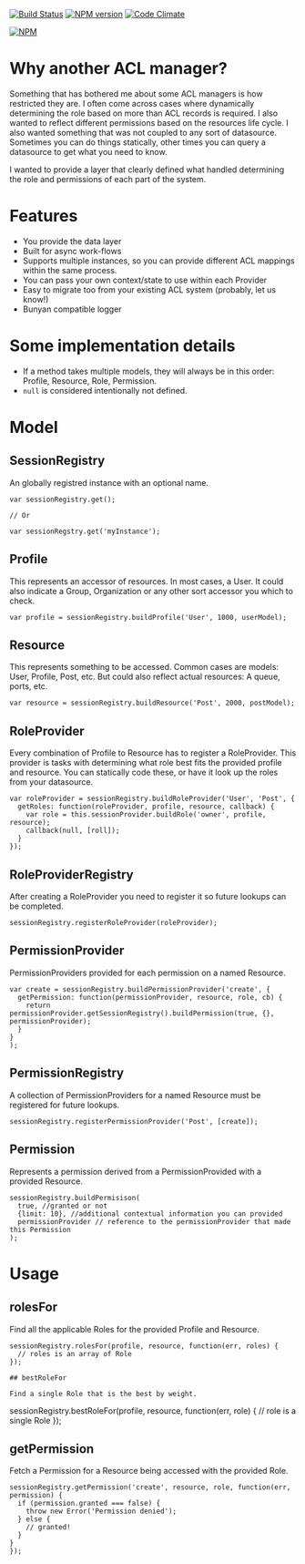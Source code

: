 [![Build Status](https://travis-ci.org/picatic/node-permission-architect.png?branch=master)](https://travis-ci.org/picatic/node-permission-architect)
[![NPM version](https://badge.fury.io/js/permission-architect.png)](http://badge.fury.io/js/permission-architect)
[![Code Climate](https://codeclimate.com/github/picatic/node-permission-architect.png)](https://codeclimate.com/github/picatic/node-permission-architect)

[![NPM](https://nodei.co/npm/permission-architect.png?downloads=true)](https://nodei.co/npm/permission-architect/)

# Why another ACL manager?

Something that has bothered me about some ACL managers is how restricted they are.
I often come across cases where dynamically determining the role based on more than ACL
records is required. I also wanted to reflect different permissions based on the resources
life cycle. I also wanted something that was not coupled to any sort of datasource. Sometimes
you can do things statically, other times you can query a datasource to get what you need to know.

I wanted to provide a layer that clearly defined what handled determining the role and permissions
of each part of the system.

# Features

* You provide the data layer
* Built for async work-flows
* Supports multiple instances, so you can provide different ACL mappings within the same process.
* You can pass your own context/state to use within each Provider
* Easy to migrate too from your existing ACL system (probably, let us know!)
* Bunyan compatible logger

# Some implementation details

* If a method takes multiple models, they will always be in this order: Profile, Resource, Role, Permission.
* `null` is considered intentionally not defined.


# Model

## SessionRegistry

An globally registred instance with an optional name.

```
var sessionRegistry.get();

// Or

var sessionRegstry.get('myInstance');
```

## Profile

This represents an accessor of resources. In most cases, a User. It could also indicate a
Group, Organization or any other sort accessor you which to check.

```
var profile = sessionRegistry.buildProfile('User', 1000, userModel);
```

## Resource

This represents something to be accessed. Common cases are models: User, Profile, Post, etc.
But could also reflect actual resources: A queue, ports, etc.

```
var resource = sessionRegistry.buildResource('Post', 2000, postModel);
```

## RoleProvider

Every combination of Profile to Resource has to register a RoleProvider. This provider
is tasks with determining what role best fits the provided profile and resource. You can
statically code these, or have it look up the roles from your datasource.

```
var roleProvider = sessionRegistry.buildRoleProvider('User', 'Post', {
  getRoles: function(roleProvider, profile, resource, callback) {
    var role = this.sessionProvider.buildRole('owner', profile, resource);
    callback(null, [roll]);
  }
});
```

## RoleProviderRegistry

After creating a RoleProvider you need to register it so future lookups can be completed.

```
sessionRegistry.registerRoleProvider(roleProvider);
```

## PermissionProvider

PermissionProviders provided for each permission on a named Resource.

```
var create = sessionRegistry.buildPermissionProvider('create', {
  getPermission: function(permissionProvider, resource, role, cb) {
    return permissionProvider.getSessionRegistry().buildPermission(true, {}, permissionProvider);
  }
}
);
```

## PermissionRegistry

A collection of PermissionProviders for a named Resource must be registered for future lookups.

```
sessionRegistry.registerPermissionProvider('Post', [create]);
```

## Permission

Represents a permission derived from a PermissionProvided with a provided Resource.

```
sessionRegistry.buildPermisison(
  true, //granted or not
  {limit: 10}, //additional contextual information you can provided
  permissionProvider // reference to the permissionProvider that made this Permission
);
```

# Usage

## rolesFor

Find all the applicable Roles for the provided Profile and Resource.

```
sessionRegistry.rolesFor(profile, resource, function(err, roles) {
  // roles is an array of Role
});

## bestRoleFor

Find a single Role that is the best by weight.

```
sessionRegistry.bestRoleFor(profile, resource, function(err, role) {
  // role is a single Role
});

## getPermission

Fetch a Permission for a Resource being accessed with the provided Role.

```
sessionRegistry.getPermission('create', resource, role, function(err, permission) {
  if (permission.granted === false) {
    throw new Error('Permission denied');
  } else {
    // granted!
  }
}
});
```




